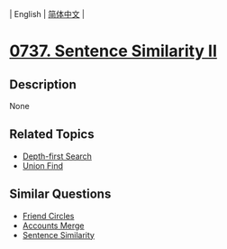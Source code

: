 
| English | [简体中文](README.md) |
# [0737. Sentence Similarity II](https://leetcode-cn.com/problems/sentence-similarity-ii/)
## Description
None
## Related Topics
- [Depth-first Search](https://leetcode-cn.com/tag/depth-first-search)
- [Union Find](https://leetcode-cn.com/tag/union-find)
## Similar Questions
- [Friend Circles](../friend-circles/README_EN.md)
- [Accounts Merge](../accounts-merge/README_EN.md)
- [Sentence Similarity](../sentence-similarity/README_EN.md)
